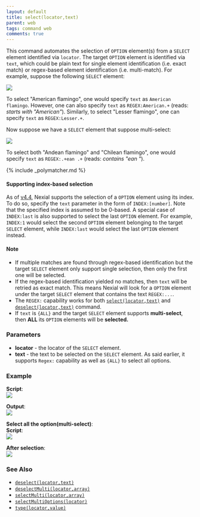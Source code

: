```yaml
---
layout: default
title: select(locator,text)
parent: web
tags: command web
comments: true
---
```


This command automates the selection of `OPTION` element(s) from a `SELECT` element identified via `locator`. The
target `OPTION` element is identified via `text`, which could be plain text for single element identification (i.e. 
exact match) or regex-based element identification (i.e. multi-match). For example, suppose the following `SELECT` 
element:

![](image/select_03.png)

To select "American flamingo", one would specify `text` as `American flamingo`. However, one can also specify `text` as
`REGEX:American.+` (reads: _starts with "American"_).  Similarly, to select "Lesser flamingo", one can specify `text`
as `REGEX:Lesser.+`.

Now suppose we have a `SELECT` element that suppose multi-select:

![](image/select_04.png)

To select both "Andean flamingo" and "Chilean flamingo", one would specify `text` as `REGEX:.+ean .+` 
(reads: _contains "ean "_).

{% include _polymatcher.md %}

#### Supporting index-based selection
As of [v4.4](../../release/nexial-core-v4.4.changelog), Nexial supports the selection of a `OPTION` element using its 
index. To do so, specify the `text` parameter in the form of `INDEX:[number]`. Note that the specified index is assumed 
to be 0-based. A special case of `INDEX:last` is also supported to select the last `OPTION` element. For example, 
`INDEX:1` would select the second `OPTION` element belonging to the target `SELECT` element, while `INDEX:last` would 
select the last `OPTION` element instead.


#### Note
- If multiple matches are found through regex-based identification but the target `SELECT` element only support single 
  selection, then only the first one will be selected.
- If the regex-based identification yielded no matches, then `text` will be retried as exact match. This means Nexial
  will look for a `OPTION` element under the target `SELECT` element that contains the text `REGEX:...`.
- The `REGEX:` capability works for both [`select(locator,text)`](select(locator,text)) and 
  [`deselect(locator,text)`](deselect(locator,text)) command.
- If `text` is `{ALL}` and the target `SELECT` element supports **multi-select**, then **ALL** its `OPTION` elements 
  will be **selected.**


### Parameters
- **locator** - the locator of the `SELECT` element.
- **text** - the text to be selected on the `SELECT` element. As said earlier, it supports `Regex:` capability 
            as well as `{ALL}` to select all options.


### Example
**Script**:<br/>
![](image/select_01.png)

**Output**:<br/>
![](image/select_02.png)

**Select all the option(multi-select)**:<br/>
**Script**:<br/>
![](image/select_05.png)

**After selection**:<br/>
![](image/select_06.png)


### See Also
- [`deselect(locator,text)`](deselect(locator,text))
- [`deselectMulti(locator,array)`](deselectMulti(locator,array))
- [`selectMulti(locator,array)`](selectMulti(locator,array))
- [`selectMultiOptions(locator)`](selectMultiOptions(locator))
- [`type(locator,value)`](type(locator,value))
